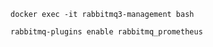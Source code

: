 

```shell
docker exec -it rabbitmq3-management bash
```

```shell
rabbitmq-plugins enable rabbitmq_prometheus
```